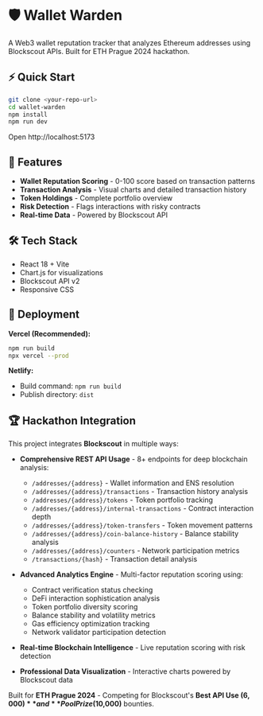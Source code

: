 # 🛡️ Wallet Warden

A Web3 wallet reputation tracker that analyzes Ethereum addresses using Blockscout APIs. Built for ETH Prague 2024 hackathon.

## ⚡ Quick Start

```bash
git clone <your-repo-url>
cd wallet-warden
npm install
npm run dev
```

Open http://localhost:5173

## 🌟 Features

- **Wallet Reputation Scoring** - 0-100 score based on transaction patterns
- **Transaction Analysis** - Visual charts and detailed transaction history
- **Token Holdings** - Complete portfolio overview
- **Risk Detection** - Flags interactions with risky contracts
- **Real-time Data** - Powered by Blockscout API

## 🛠️ Tech Stack

- React 18 + Vite
- Chart.js for visualizations
- Blockscout API v2
- Responsive CSS

## 🚀 Deployment

**Vercel (Recommended):**

```bash
npm run build
npx vercel --prod
```

**Netlify:**

- Build command: `npm run build`
- Publish directory: `dist`

## 🏆 Hackathon Integration

This project integrates **Blockscout** in multiple ways:

- **Comprehensive REST API Usage** - 8+ endpoints for deep blockchain analysis:

  - `/addresses/{address}` - Wallet information and ENS resolution
  - `/addresses/{address}/transactions` - Transaction history analysis
  - `/addresses/{address}/tokens` - Token portfolio tracking
  - `/addresses/{address}/internal-transactions` - Contract interaction depth
  - `/addresses/{address}/token-transfers` - Token movement patterns
  - `/addresses/{address}/coin-balance-history` - Balance stability analysis
  - `/addresses/{address}/counters` - Network participation metrics
  - `/transactions/{hash}` - Transaction detail analysis

- **Advanced Analytics Engine** - Multi-factor reputation scoring using:

  - Contract verification status checking
  - DeFi interaction sophistication analysis
  - Token portfolio diversity scoring
  - Balance stability and volatility metrics
  - Gas efficiency optimization tracking
  - Network validator participation detection

- **Real-time Blockchain Intelligence** - Live reputation scoring with risk detection
- **Professional Data Visualization** - Interactive charts powered by Blockscout data

Built for **ETH Prague 2024** - Competing for Blockscout's **Best API Use ($6,000)** and **Pool Prize ($10,000)** bounties.
